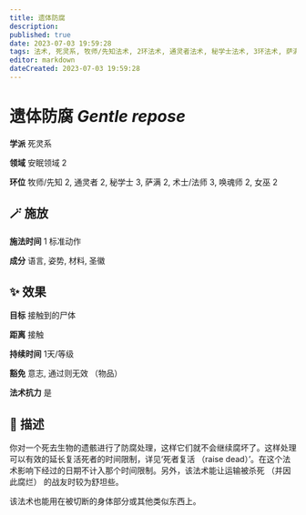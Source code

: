 ```yaml
---
title: 遗体防腐
description: 
published: true
date: 2023-07-03 19:59:28
tags: 法术, 死灵系, 牧师/先知法术, 2环法术, 通灵者法术, 秘学士法术, 3环法术, 萨满法术, 术士/法师法术, 唤魂师法术, 女巫法术, 安眠领域
editor: markdown
dateCreated: 2023-07-03 19:59:28
---
```


# **遗体防腐** *Gentle repose*

**学派** 死灵系 

**领域** 安眠领域 2

**环位** 牧师/先知 2, 通灵者 2, 秘学士 3, 萨满 2, 术士/法师 3, 唤魂师 2, 女巫 2

## 🪄 施放

**施法时间** 1 标准动作

**成分** 语言, 姿势, 材料, 圣徽

## ✨ 效果 

**目标** 接触到的尸体 

**距离** 接触  

**持续时间** 1天/等级 

**豁免** 意志, 通过则无效 （物品）

**法术抗力** 是

## 📖 描述

你对一个死去生物的遗骸进行了防腐处理，这样它们就不会继续腐坏了。这样处理可以有效的延长复活死者的时间限制，详见‘死者复活 （raise dead）’。在这个法术影响下经过的日期不计入那个时间限制。另外，该法术能让运输被杀死 （并因此腐烂） 的战友时较为舒坦些。

该法术也能用在被切断的身体部分或其他类似东西上。
    